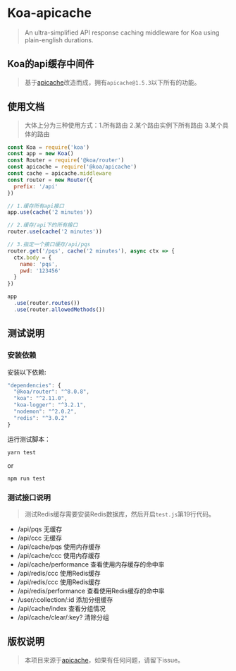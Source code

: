 # Koa-apicache
> An ultra-simplified API response caching middleware for Koa using plain-english durations.

## Koa的api缓存中间件

> 基于[apicache](https://www.npmjs.com/package/apicache)改造而成，拥有`apicache@1.5.3`以下所有的功能。

## 使用文档

> 大体上分为三种使用方式：1.所有路由 2.某个路由实例下所有路由 3.某个具体的路由

```js
const Koa = require('koa')
const app = new Koa()
const Router = require('@koa/router')
const apicache = require('@koa/apicache')
const cache = apicache.middleware
const router = new Router({
  prefix: '/api'
})

// 1.缓存所有api接口
app.use(cache('2 minutes'))

// 2.缓存/api下的所有接口
router.use(cache('2 minutes'))

// 3.指定一个接口缓存/api/pqs
router.get('/pqs', cache('2 minutes'), async ctx => {
  ctx.body = {
    name: 'pqs',
    pwd: '123456'
  }
})

app
  .use(router.routes())
  .use(router.allowedMethods())
```

## 测试说明

### 安装依赖

安装以下依赖:

```js
"dependencies": {
  "@koa/router": "^8.0.8",
  "koa": "^2.11.0",
  "koa-logger": "^3.2.1",
  "nodemon": "^2.0.2",
  "redis": "^3.0.2"
}
```

运行测试脚本：

```shell
yarn test
```
or
```shell
npm run test
```

### 测试接口说明

> 测试Redis缓存需要安装Redis数据库，然后开启`test.js`第19行代码。

- /api/pqs 无缓存
- /api/ccc 无缓存
- /api/cache/pqs 使用内存缓存
- /api/cache/ccc 使用内存缓存
- /api/cache/performance 查看使用内存缓存的命中率
- /api/redis/ccc 使用Redis缓存
- /api/redis/ccc 使用Redis缓存
- /api/redis/performance 查看使用Redis缓存的命中率
- /user/:collection/:id 添加分组缓存
- /api/cache/index 查看分组情况
- /api/cache/clear/:key? 清除分组

## 版权说明

> 本项目来源于[apicache](https://www.npmjs.com/package/apicache)，如果有任何问题，请留下issue。


